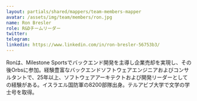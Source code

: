 ```yaml
---
layout: partials/shared/mappers/team-members-mapper
avatar: /assets/img/team/members/ron.jpg
name: Ron Bresler
role: R&Dチームリーダー
twitter:
telegram:
linkedin: https://www.linkedin.com/in/ron-bresler-56753b3/
---
```


Ronは、Milestone Sportsでバックエンド開発を主導し企業売却を実現し、その後Orbsに参加。経験豊富なバックエンドソフトウェアエンジニアおよびコンサルタントで、25年以上、ソフトウェアアーキテクトおよび開発リーダーとしての経験がある。イスラエル国防軍の8200部隊出身。テルアビブ大学で文学の学士号を取得。